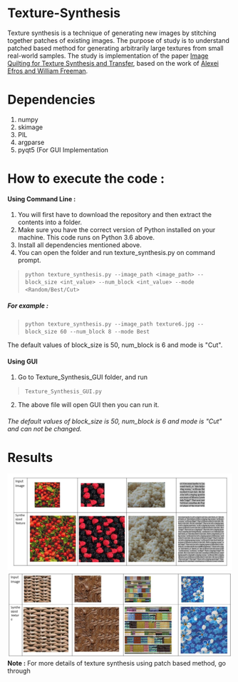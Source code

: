 # Texture-Synthesis
Texture synthesis is a technique of generating new images by stitching together patches of existing images. The purpose of study is to understand
patched based method for generating arbitrarily large textures from small real-world samples. The study is implementation of the paper 
[Image Quilting for Texture Synthesis and Transfer](https://people.eecs.berkeley.edu/~efros/research/quilting.html),
based on the work of [Alexei Efros and William Freeman](https://github.com/lschlessinger1/image-quilting). 

# Dependencies
1. numpy
2. skimage
3. PIL
4. argparse
5. pyqt5 (For GUI Implementation

# How to execute the code :
#### Using Command Line :
1. You will first have to download the repository and then extract the contents into a folder.
2. Make sure you have the correct version of Python installed on your machine. This code runs on Python 3.6 above.
3. Install all dependencies mentioned above.
4. You can open the folder and run texture_synthesis.py on command prompt.
> `python texture_synthesis.py --image_path <image_path> --block_size <int_value> --num_block <int_value> --mode <Random/Best/Cut>`
##### For example :
> `python texture_synthesis.py --image_path texture6.jpg --block_size 60 --num_block 8 --mode Best`

The default values of block_size is 50, num_block is 6 and mode is "Cut".
#### Using GUI
1. Go to Texture_Synthesis_GUI folder, and run
> `Texture_Synthesis_GUI.py`
2. The above file will open GUI then you can run it.

###### The default values of block_size is 50, num_block is 6 and mode is "Cut" and can not be changed. 
# Results
![Outpu1](https://github.com/Devashi-Choudhary/Texture-Synthesis/blob/master/Results/output1.jpg)
![Outpu2](https://github.com/Devashi-Choudhary/Texture-Synthesis/blob/master/Results/output2.jpg)
**Note :** For more details of texture synthesis using patch based method, go through
